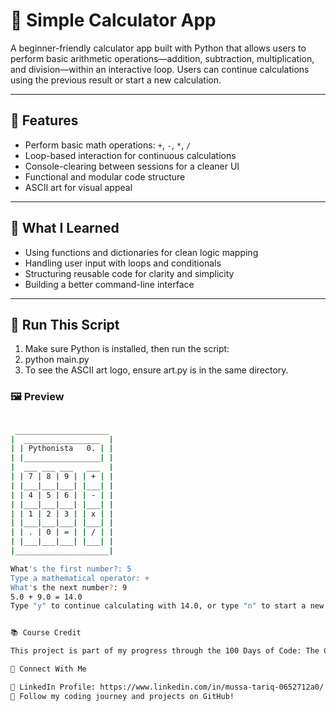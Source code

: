 # 🧮 Simple Calculator App

A beginner-friendly calculator app built with Python that allows users to perform basic arithmetic operations—addition, subtraction, multiplication, and division—within an interactive loop. Users can continue calculations using the previous result or start a new calculation.

---

## 📌 Features

- Perform basic math operations: `+`, `-`, `*`, `/`
- Loop-based interaction for continuous calculations
- Console-clearing between sessions for a cleaner UI
- Functional and modular code structure
- ASCII art for visual appeal

---

## 🧠 What I Learned

- Using functions and dictionaries for clean logic mapping
- Handling user input with loops and conditionals
- Structuring reusable code for clarity and simplicity
- Building a better command-line interface

---

## 🚀 Run This Script

1. Make sure Python is installed, then run the script:
2. python main.py
3. To see the ASCII art logo, ensure art.py is in the same directory.


### 🖼️ Preview
```bash

 _____________________
|  _________________  |
| | Pythonista   0. | |
| |_________________| |
|  ___ ___ ___   ___  |
| | 7 | 8 | 9 | | + | |
| |___|___|___| |___| |
| | 4 | 5 | 6 | | - | |
| |___|___|___| |___| |
| | 1 | 2 | 3 | | x | |
| |___|___|___| |___| |
| | . | 0 | = | | / | |
| |___|___|___| |___| |
|_____________________|

What's the first number?: 5
Type a mathematical operator: +
What's the next number?: 9
5.0 + 9.0 = 14.0
Type "y" to continue calculating with 14.0, or type "n" to start a new calculation:


📚 Course Credit

This project is part of my progress through the 100 Days of Code: The Complete Python Pro Bootcamp for 2024 by Dr. Angela Yu.

🔗 Connect With Me

📍 LinkedIn Profile: https://www.linkedin.com/in/mussa-tariq-0652712a0/
🌱 Follow my coding journey and projects on GitHub!


